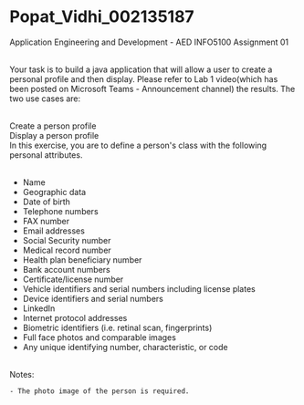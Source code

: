 # Popat_Vidhi_002135187

Application Engineering and Development - AED INFO5100 Assignment 01 <br/><br/>

Your task is to build a java application that will allow a user to create a personal profile and then display. Please refer to Lab 1 video(which has been posted on Microsoft Teams - Announcement channel) the results. The two use cases are: <br/><br/>

Create a person profile <br/>
Display a person profile <br/>
In this exercise, you are to define a person's class with the following personal attributes. <br/> <br/>

- Name <br/>
- Geographic data <br/>
- Date of birth <br/>
- Telephone numbers
- FAX number <br/>
- Email addresses <br/>
- Social Security number <br/>
- Medical record number <br/>
- Health plan beneficiary number <br/>
- Bank account numbers <br/>
- Certificate/license number <br/>
- Vehicle identifiers and serial numbers including license plates <br/>
- Device identifiers and serial numbers <br/>
- LinkedIn <br/>
- Internet protocol addresses <br/>
- Biometric identifiers (i.e. retinal scan, fingerprints) <br/>
- Full face photos and comparable images <br/>
- Any unique identifying number, characteristic, or code <br/><br/>

Notes:

    - The photo image of the person is required.
